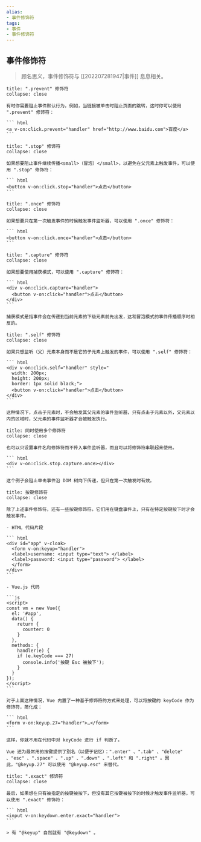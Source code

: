 ```yaml
---
alias: 
- 事件修饰符 
tags: 
- 事件
- 事件修饰符
---
```


## 事件修饰符 

> 顾名思义，事件修饰符与 [[202207281947|事件]] 息息相关。

````ad-cite
title: ".prevent" 修饰符
collapse: close

有时你需要阻止事件默认行为，例如，当链接被单击时阻止页面的跳转，这时你可以使用 ".prevent" 修饰符：

``` html
<a v-on:click.prevent="handler" href="http://www.baidu.com">百度</a>
```
````

````ad-cite
title: ".stop" 修饰符
collapse: close

如果想要阻止事件继续传播<small>（冒泡）</small>，以避免在父元素上触发事件，可以使用 ".stop" 修饰符：

``` html
<button v-on:click.stop="handler">点击</button>
```
````

````ad-cite
title: ".once" 修饰符
collapse: close

如果想要只在第一次触发事件的时候触发事件监听器，可以使用 ".once" 修饰符：

``` html
<button v-on:click.once="handler">点击</button>
```
````

````ad-cite
title: ".capture" 修饰符
collapse: close

如果想要使用捕获模式，可以使用 ".capture" 修饰符：

``` html
<div v-on:click.capture="handler">
  <button v-on:click="handler">点击</button>
</div>
```

捕获模式是指事件会在传递到当前元素的下级元素前先出发，这和冒泡模式的事件传播顺序时相反的。
````

````ad-cite
title: ".self" 修饰符
collapse: close

如果只想监听（父）元素本身而不是它的子元素上触发的事件，可以使用 ".self" 修饰符：

``` html
<div v-on:click.self="handler" style="
  width: 200px; 
  height: 200px; 
  border: 1px solid black;">
  <button v-on:click="handler">点击</button>
</div>
```

这种情况下，点击子元素时，不会触发其父元素的事件监听器，只有点击子元素以外，父元素以内的区域时，父元素的事件监听器才会被触发执行。
````

````ad-cite
title: 同时使用多个修饰符
collapse: close

也可以只设置事件名和修饰符而不传入事件监听器，而且可以将修饰符串联起来使用。

``` html
<div v-on:click.stop.capture.once></div>
```

这个例子会阻止单击事件沿 DOM 树向下传递，但只在第一次触发时有效。
````

````ad-cite
title: 按键修饰符
collapse: close

除了上述事件修饰符，还有一些按键修饰符。它们用在键盘事件上，只有在特定按键按下时才会触发事件。

- HTML 代码片段

``` html
<div id="app" v-cloak>
  <form v-on:keyup="handler">
  <label>username: <input type="text"> </label>
  <label>password: <input type="password"> </label>
  </form>
</div>
``` 

- Vue.js 代码

```js
<script>
const vm = new Vue({
  el: '#app',
  data() {
    return {
      counter: 0
    }
  },
  methods: {
    handler(e) {
    if (e.keyCode === 27)
      console.info('按键 Esc 被按下');
    }
  }
});
</script>
```

对于上面这种情况，Vue 内置了一种基于修饰符的方式来处理，可以将按键的 keyCode 作为修饰符，简化成：

``` html
<form v-on:keyup.27="handler">…</form>
```

这样，你就不用在代码中对 keyCode 进行 if 判断了。

Vue 还为最常用的按键提供了别名（以便于记忆）：".enter" 、".tab" 、"delete" 、"esc" 、".space" 、".up" 、".down" 、".left" 和 ".right" 。因此，"@keyup.27" 可以使用 "@keyup.esc" 来替代。
````

````ad-cite
title: ".exact" 修饰符
collapse: close

最后，如果想在只有被指定的按键被按下，但没有其它按键被按下的时候才触发事件监听器，可以使用 ".exact" 修饰符：

``` html
<input v-on:keydown.enter.exact="handler">
```

> 有 "@keyup" 自然就有 "@keydown" 。
````


